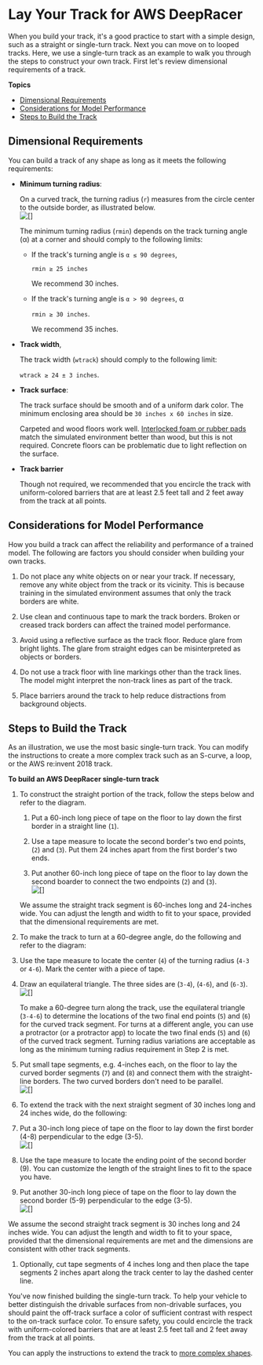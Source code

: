 # Lay Your Track for AWS DeepRacer<a name="deepracer-build-your-track-construction"></a>

When you build your track, it's a good practice to start with a simple design, such as a straight or single\-turn track\. Next you can move on to looped tracks\. Here, we use a single\-turn track as an example to walk you through the steps to construct your own track\. First let's review dimensional requirements of a track\.

**Topics**
+ [Dimensional Requirements](#deepracer-build-your-track-construction-dimensions)
+ [Considerations for Model Performance](#deepracer-build-your-track-performance-considerations)
+ [Steps to Build the Track](#deepracer-build-your-track-construction-steps)

## Dimensional Requirements<a name="deepracer-build-your-track-construction-dimensions"></a>

You can build a track of any shape as long as it meets the following requirements:
+ **Minimum turning radius**: 

  On a curved track, the turning radius \(`r`\) measures from the circle center to the outside border, as illustrated below\.   
![\[\]](http://docs.aws.amazon.com/deepracer/latest/developerguide/images/deepracer-track-turning-radius.png)

  The minimum turning radius \(`rmin`\) depends on the track turning angle \(α\) at a corner and should comply to the following limits:
  + If the track's turning angle is `α ≤ 90 degrees`, 

    `rmin ≥ 25 inches` 

    We recommend 30 inches\. 
  + If the track's turning angle is `α > 90 degrees`, α

    `rmin ≥ 30 inches`\.

    We recommend 35 inches\. 
+ **Track width**, 

  The track width \(`wtrack`\) should comply to the following limit:

  `wtrack ≥ 24 ± 3 inches`\. 
+ **Track surface**: 

  The track surface should be smooth and of a uniform dark color\. The minimum enclosing area should be `30 inches x 60 inches` in size\. 

  Carpeted and wood floors work well\. [Interlocked foam or rubber pads](https://www.amazon.com/AmazonBasics-Exercise-Foam-Interlocking-Tiles/dp/B0719B8HQZ/ref=sr_1_4_acs_sk_pb_2_sl?s=exercise-and-fitness&ie=UTF8&qid=1549400888&sr=1-4-acs&keywords=rubber+tiles) match the simulated environment better than wood, but this is not required\. Concrete floors can be problematic due to light reflection on the surface\.
+ **Track barrier**

  Though not required, we recommended that you encircle the track with uniform\-colored barriers that are at least 2\.5 feet tall and 2 feet away from the track at all points\.

## Considerations for Model Performance<a name="deepracer-build-your-track-performance-considerations"></a>

How you build a track can affect the reliability and performance of a trained model\. The following are factors you should consider when building your own tracks\.

1. Do not place any white objects on or near your track\. If necessary, remove any white object from the track or its vicinity\. This is because training in the simulated environment assumes that only the track borders are white\.

1.  Use clean and continuous tape to mark the track borders\. Broken or creased track borders can affect the trained model performance\.

1. Avoid using a reflective surface as the track floor\. Reduce glare from bright lights\. The glare from straight edges can be misinterpreted as objects or borders\.

1. Do not use a track floor with line markings other than the track lines\. The model might interpret the non\-track lines as part of the track\.

1. Place barriers around the track to help reduce distractions from background objects\.

## Steps to Build the Track<a name="deepracer-build-your-track-construction-steps"></a>

As an illustration, we use the most basic single\-turn track\. You can modify the instructions to create a more complex track such as an S\-curve, a loop, or the AWS re:invent 2018 track\. 

**To build an AWS DeepRacer single\-turn track**

1. To construct the straight portion of the track, follow the steps below and refer to the diagram\.

   1. Put a 60\-inch long piece of tape on the floor to lay down the first border in a straight line \(`1`\)\.

   1. Use a tape measure to locate the second border's two end points, \(`2`\) and \(`3`\)\. Put them 24 inches apart from the first border's two ends\.

   1. Put another 60\-inch long piece of tape on the floor to lay down the second boarder to connect the two endpoints \(`2`\) and \(`3`\)\.  
![\[\]](http://docs.aws.amazon.com/deepracer/latest/developerguide/images/deepracer-track-example-straight-60inches.png)

   We assume the straight track segment is 60\-inches long and 24\-inches wide\. You can adjust the length and width to fit to your space, provided that the dimensional requirements are met\. 

1.  To make the track to turn at a 60\-degree angle, do the following and refer to the diagram:

   1. Use the tape measure to locate the center \(`4`\) of the turning radius \(`4-3` or `4-6`\)\. Mark the center with a piece of tape\.

   1. Draw an equilateral triangle\. The three sides are \(`3-4`\), \(`4-6`\), and \(`6-3`\)\.  
![\[\]](http://docs.aws.amazon.com/deepracer/latest/developerguide/images/deepracer-track-example-triangle-60degrees.png)

      To make a 60\-degree turn along the track, use the equilateral triangle \(`3-4-6`\) to determine the locations of the two final end points \(`5`\) and \(`6`\) for the curved track segment\. For turns at a different angle, you can use a protractor \(or a protractor app\) to locate the two final ends \(`5`\) and \(`6`\) of the curved track segment\. Turning radius variations are acceptable as long as the minimum turning radius requirement in Step 2 is met\.

   1. Put small tape segments, e\.g\. 4\-inches each, on the floor to lay the curved border segments \(`7`\) and \(`8`\) and connect them with the straight\-line borders\. The two curved borders don't need to be parallel\.  
![\[\]](http://docs.aws.amazon.com/deepracer/latest/developerguide/images/deepracer-track-example-curved-60degrees.png)

1.  To extend the track with the next straight segment of 30 inches long and 24 inches wide, do the following:

   1.  Put a 30\-inch long piece of tape on the floor to lay down the first border \(4\-8\) perpendicular to the edge \(3\-5\)\.   
![\[\]](http://docs.aws.amazon.com/deepracer/latest/developerguide/images/deepracer-track-example-straight-border-after-curve.png)

   1. Use the tape measure to locate the ending point of the second border \(9\)\. You can customize the length of the straight lines to fit to the space you have\. 

   1.  Put another 30\-inch long piece of tape on the floor to lay down the second border \(5\-9\) perpendicular to the edge \(3\-5\)\.  
![\[\]](http://docs.aws.amazon.com/deepracer/latest/developerguide/images/deepracer-track-example-straight-segment-after-curve.png)

   We assume the second straight track segment is 30 inches long and 24 inches wide\. You can adjust the length and width to fit to your space, provided that the dimensional requirements are met and the dimensions are consistent with other track segments\. 

1. Optionally, cut tape segments of 4 inches long and then place the tape segments 2 inches apart along the track center to lay the dashed center line\.

You've now finished building the single\-turn track\. To help your vehicle to better distinguish the drivable surfaces from non\-drivable surfaces, you should paint the off\-track surface a color of sufficient contrast with respect to the on\-track surface color\. To ensure safety, you could encircle the track with uniform\-colored barriers that are at least 2\.5 feet tall and 2 feet away from the track at all points\. 

You can apply the instructions to extend the track to [more complex shapes](deepracer-track-examples.md)\.